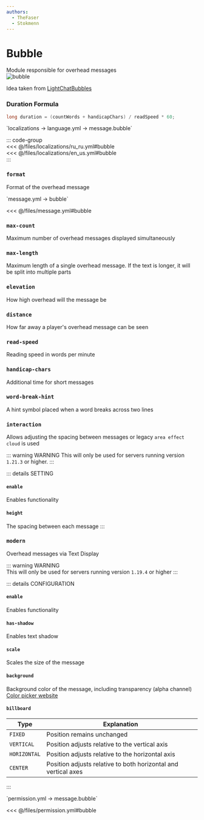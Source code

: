 ```yaml
---
authors:
  - TheFaser
  - Stokmenn
---
```


# Bubble

Module responsible for overhead messages  
![bubble](/bubble.gif)

Idea taken from [LightChatBubbles](https://github.com/atesin/LightChatBubbles)

### Duration Formula

```java
long duration = (countWords + handicapChars) / readSpeed * 60;
```

[//]: # (localization)
<!--@include: @/parts/words.md#localization-->  
<!--@include: @/parts/words.md#path--> `localizations → language.yml → message.bubble`  

<!--@include: @/parts/words.md#default-->  

::: code-group  
<<< @/files/localizations/ru_ru.yml#bubble  
<<< @/files/localizations/en_us.yml#bubble  
:::

### `format`

Format of the overhead message

[//]: # (message.yml)
<!--@include: @/parts/words.md#setting-->  
<!--@include: @/parts/words.md#path--> `message.yml → bubble`  

<!--@include: @/parts/words.md#default-->  
<<< @/files/message.yml#bubble

<!--@include: @/parts/enable.md-->

### `max-count`

Maximum number of overhead messages displayed simultaneously

### `max-length`

Maximum length of a single overhead message. If the text is longer, it will be split into multiple parts

### `elevation`

How high overhead will the message be

### `distance`

How far away a player's overhead message can be seen

### `read-speed`

Reading speed in words per minute

### `handicap-chars`

Additional time for short messages

### `word-break-hint`

A hint symbol placed when a word breaks across two lines

### `interaction`

Allows adjusting the spacing between messages or legacy `area effect cloud` is used

::: warning WARNING
This will only be used for servers running version `1.21.3` or higher.
:::

::: details SETTING
#### `enable`

Enables functionality

#### `height`

The spacing between each message
:::

### `modern`

Overhead messages via Text Display

::: warning WARNING  
This will only be used for servers running version `1.19.4` or higher
:::

::: details CONFIGURATION
#### `enable`

Enables functionality

#### `has-shadow`

Enables text shadow

#### `scale`

Scales the size of the message

#### `background`

Background color of the message, including transparency (alpha channel) [Color picker website](https://rgbacolorpicker.com/color-wheel-picker)  

#### `billboard`

| Type           | Explanation                                                    |
|----------------|----------------------------------------------------------------|
| `FIXED`        | Position remains unchanged                                     |
| `VERTICAL`     | Position adjusts relative to the vertical axis                 |
| `HORIZONTAL`   | Position adjusts relative to the horizontal axis               |
| `CENTER`       | Position adjusts relative to both horizontal and vertical axes |
:::

[//]: # (permission.yml)
<!--@include: @/parts/words.md#permission-->  
<!--@include: @/parts/words.md#path--> `permission.yml → message.bubble`  

<!--@include: @/parts/words.md#default-->  
<<< @/files/permission.yml#bubble

<!--@include: @/parts/permission/permissionTier3.md-->